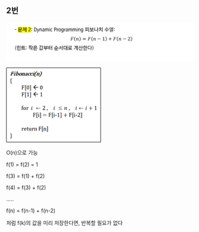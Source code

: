 ## 2번

![image-20210925231741745](photo/image-20210925231741745.png)

![image-20210925232248396](photo/image-20210925232248396.png)

O(n)으로 가능

f(1) = f(2) = 1

f(3) = f(1) + f(2)

f(4) = f(3) + f(2)

.....

f(n) = f(n-1) + f(n-2)

처럼 f(k)의 값을 미리 저장한다면, 반복할 필요가 없다

